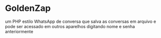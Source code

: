 # GoldenZap
um PHP estilo WhatsApp de conversa que salva as conversas em arquivo e pode ser acessado em outros aparelhos digitando nome e senha anteriormente
